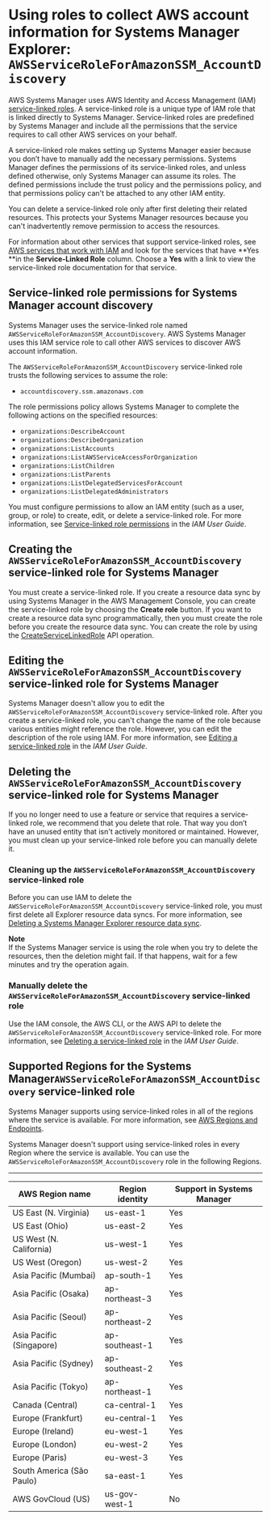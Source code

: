 # Using roles to collect AWS account information for Systems Manager Explorer: `AWSServiceRoleForAmazonSSM_AccountDiscovery`<a name="using-service-linked-roles-service-action-2"></a>

AWS Systems Manager uses AWS Identity and Access Management \(IAM\) [ service\-linked roles](https://docs.aws.amazon.com/IAM/latest/UserGuide/id_roles_terms-and-concepts.html#iam-term-service-linked-role)\. A service\-linked role is a unique type of IAM role that is linked directly to Systems Manager\. Service\-linked roles are predefined by Systems Manager and include all the permissions that the service requires to call other AWS services on your behalf\. 

A service\-linked role makes setting up Systems Manager easier because you don’t have to manually add the necessary permissions\. Systems Manager defines the permissions of its service\-linked roles, and unless defined otherwise, only Systems Manager can assume its roles\. The defined permissions include the trust policy and the permissions policy, and that permissions policy can't be attached to any other IAM entity\.

You can delete a service\-linked role only after first deleting their related resources\. This protects your Systems Manager resources because you can't inadvertently remove permission to access the resources\.

For information about other services that support service\-linked roles, see [AWS services that work with IAM](https://docs.aws.amazon.com/IAM/latest/UserGuide/reference_aws-services-that-work-with-iam.html) and look for the services that have **Yes **in the **Service\-Linked Role** column\. Choose a **Yes** with a link to view the service\-linked role documentation for that service\.

## Service\-linked role permissions for Systems Manager account discovery<a name="service-linked-role-permissions-service-action-2"></a>

Systems Manager uses the service\-linked role named `AWSServiceRoleForAmazonSSM_AccountDiscovery`\. AWS Systems Manager uses this IAM service role to call other AWS services to discover AWS account information\.

The `AWSServiceRoleForAmazonSSM_AccountDiscovery` service\-linked role trusts the following services to assume the role:
+ `accountdiscovery.ssm.amazonaws.com`

The role permissions policy allows Systems Manager to complete the following actions on the specified resources:
+ `organizations:DescribeAccount`
+ `organizations:DescribeOrganization`
+ `organizations:ListAccounts`
+ `organizations:ListAWSServiceAccessForOrganization`
+ `organizations:ListChildren`
+ `organizations:ListParents`
+ `organizations:ListDelegatedServicesForAccount` 
+ `organizations:ListDelegatedAdministrators`

You must configure permissions to allow an IAM entity \(such as a user, group, or role\) to create, edit, or delete a service\-linked role\. For more information, see [Service\-linked role permissions](https://docs.aws.amazon.com/IAM/latest/UserGuide/using-service-linked-roles.html#service-linked-role-permissions) in the *IAM User Guide*\.

## Creating the `AWSServiceRoleForAmazonSSM_AccountDiscovery` service\-linked role for Systems Manager<a name="create-service-linked-role-service-action-2"></a>

You must create a service\-linked role\. If you create a resource data sync by using Systems Manager in the AWS Management Console, you can create the service\-linked role by choosing the **Create role** button\. If you want to create a resource data sync programmatically, then you must create the role before you create the resource data sync\. You can create the role by using the [CreateServiceLinkedRole](https://docs.aws.amazon.com/IAM/latest/APIReference/API_CreateServiceLinkedRole.html) API operation\.

## Editing the `AWSServiceRoleForAmazonSSM_AccountDiscovery` service\-linked role for Systems Manager<a name="edit-service-linked-role-service-action-2"></a>

Systems Manager doesn't allow you to edit the `AWSServiceRoleForAmazonSSM_AccountDiscovery` service\-linked role\. After you create a service\-linked role, you can't change the name of the role because various entities might reference the role\. However, you can edit the description of the role using IAM\. For more information, see [Editing a service\-linked role](https://docs.aws.amazon.com/IAM/latest/UserGuide/using-service-linked-roles.html#edit-service-linked-role) in the *IAM User Guide*\.

## Deleting the `AWSServiceRoleForAmazonSSM_AccountDiscovery` service\-linked role for Systems Manager<a name="delete-service-linked-role-service-action-2"></a>

If you no longer need to use a feature or service that requires a service\-linked role, we recommend that you delete that role\. That way you don’t have an unused entity that isn't actively monitored or maintained\. However, you must clean up your service\-linked role before you can manually delete it\.

### Cleaning up the `AWSServiceRoleForAmazonSSM_AccountDiscovery` service\-linked role<a name="service-linked-role-review-before-delete-service-action-2"></a>

Before you can use IAM to delete the `AWSServiceRoleForAmazonSSM_AccountDiscovery` service\-linked role, you must first delete all Explorer resource data syncs\. For more information, see [Deleting a Systems Manager Explorer resource data sync](Explorer-using-resource-data-sync-delete.md)\.

**Note**  
If the Systems Manager service is using the role when you try to delete the resources, then the deletion might fail\. If that happens, wait for a few minutes and try the operation again\.

### Manually delete the `AWSServiceRoleForAmazonSSM_AccountDiscovery` service\-linked role<a name="slr-manual-delete-service-action-2"></a>

Use the IAM console, the AWS CLI, or the AWS API to delete the `AWSServiceRoleForAmazonSSM_AccountDiscovery` service\-linked role\. For more information, see [Deleting a service\-linked role](https://docs.aws.amazon.com/IAM/latest/UserGuide/using-service-linked-roles.html#delete-service-linked-role) in the *IAM User Guide*\.

## Supported Regions for the Systems Manager`AWSServiceRoleForAmazonSSM_AccountDiscovery` service\-linked role<a name="slr-regions-service-action-2"></a>

Systems Manager supports using service\-linked roles in all of the regions where the service is available\. For more information, see [AWS Regions and Endpoints](https://docs.aws.amazon.com/general/latest/gr/rande.html)\.

Systems Manager doesn't support using service\-linked roles in every Region where the service is available\. You can use the `AWSServiceRoleForAmazonSSM_AccountDiscovery` role in the following Regions\.


****  

| AWS Region name | Region identity | Support in Systems Manager | 
| --- | --- | --- | 
| US East \(N\. Virginia\) | us\-east\-1 | Yes | 
| US East \(Ohio\) | us\-east\-2 | Yes | 
| US West \(N\. California\) | us\-west\-1 | Yes | 
| US West \(Oregon\) | us\-west\-2 | Yes | 
| Asia Pacific \(Mumbai\) | ap\-south\-1 | Yes | 
| Asia Pacific \(Osaka\) | ap\-northeast\-3 | Yes | 
| Asia Pacific \(Seoul\) | ap\-northeast\-2 | Yes | 
| Asia Pacific \(Singapore\) | ap\-southeast\-1 | Yes | 
| Asia Pacific \(Sydney\) | ap\-southeast\-2 | Yes | 
| Asia Pacific \(Tokyo\) | ap\-northeast\-1 | Yes | 
| Canada \(Central\) | ca\-central\-1 | Yes | 
| Europe \(Frankfurt\) | eu\-central\-1 | Yes | 
| Europe \(Ireland\) | eu\-west\-1 | Yes | 
| Europe \(London\) | eu\-west\-2 | Yes | 
| Europe \(Paris\) | eu\-west\-3 | Yes | 
| South America \(São Paulo\) | sa\-east\-1 | Yes | 
| AWS GovCloud \(US\) | us\-gov\-west\-1 | No | 